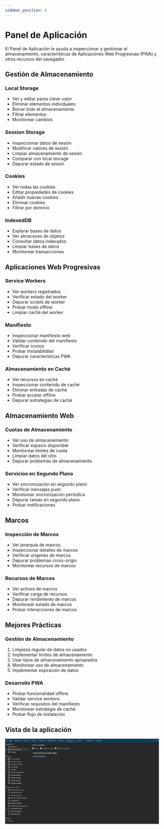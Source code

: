 ```yaml
---
sidebar_position: 6
---
```


# Panel de Aplicación

El Panel de Aplicación te ayuda a inspeccionar y gestionar el almacenamiento, características de Aplicaciones Web Progresivas (PWA) y otros recursos del navegador.

## Gestión de Almacenamiento

### Local Storage
- Ver y editar pares clave-valor
- Eliminar elementos individuales
- Borrar todo el almacenamiento
- Filtrar elementos
- Monitorear cambios

### Session Storage
- Inspeccionar datos de sesión
- Modificar valores de sesión
- Limpiar almacenamiento de sesión
- Comparar con local storage
- Depurar estado de sesión

### Cookies
- Ver todas las cookies
- Editar propiedades de cookies
- Añadir nuevas cookies
- Eliminar cookies
- Filtrar por dominio

### IndexedDB
- Explorar bases de datos
- Ver almacenes de objetos
- Consultar datos indexados
- Limpiar bases de datos
- Monitorear transacciones

## Aplicaciones Web Progresivas

### Service Workers
- Ver workers registrados
- Verificar estado del worker
- Depurar scripts de worker
- Probar modo offline
- Limpiar caché del worker

### Manifiesto
- Inspeccionar manifiesto web
- Validar contenido del manifiesto
- Verificar iconos
- Probar instalabilidad
- Depurar características PWA

### Almacenamiento en Caché
- Ver recursos en caché
- Inspeccionar contenido de caché
- Eliminar entradas de caché
- Probar acceso offline
- Depurar estrategias de caché

## Almacenamiento Web

### Cuotas de Almacenamiento
- Ver uso de almacenamiento
- Verificar espacio disponible
- Monitorear límites de cuota
- Limpiar datos del sitio
- Depurar problemas de almacenamiento

### Servicios en Segundo Plano
- Ver sincronización en segundo plano
- Verificar mensajes push
- Monitorear sincronización periódica
- Depurar tareas en segundo plano
- Probar notificaciones

## Marcos

### Inspección de Marcos
- Ver jerarquía de marcos
- Inspeccionar detalles de marcos
- Verificar orígenes de marcos
- Depurar problemas cross-origin
- Monitorear recursos de marcos

### Recursos de Marcos
- Ver activos de marcos
- Verificar carga de recursos
- Depurar rendimiento de marcos
- Monitorear estado de marcos
- Probar interacciones de marcos

## Mejores Prácticas

### Gestión de Almacenamiento
1. Limpieza regular de datos no usados
2. Implementar límites de almacenamiento
3. Usar tipos de almacenamiento apropiados
4. Monitorear uso de almacenamiento
5. Implementar expiración de datos

### Desarrollo PWA
- Probar funcionalidad offline
- Validar service workers
- Verificar requisitos del manifiesto
- Monitorear estrategia de caché
- Probar flujo de instalación


## Vista de la aplicación
![Vista](./img/application_img.png)